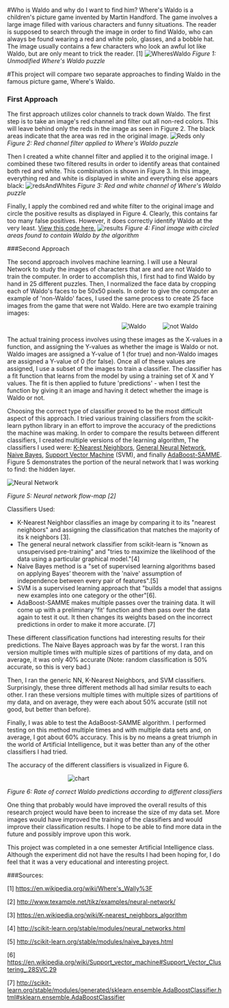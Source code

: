 #Who is Waldo and why do I want to find him?
Where's Waldo is a children's picture game invented by Martin Handford. The game involves a large image filled with various characters and funny situations. The reader is supposed to search through the image in order to find Waldo, who can always be found wearing a red and white polo, glasses, and a bobble hat. The image usually contains a few characters who look an awful lot like Waldo, but are only meant to trick the reader. [1]
![WheresWaldo](https://cloud.githubusercontent.com/assets/15268123/11768783/54557c38-a18c-11e5-81dc-0d702c9d569b.jpg)
_Figure 1: Unmodified Where's Waldo puzzle_

#This project will compare two separate approaches to finding Waldo in the famous picture game, Where's Waldo. 

### First Approach
The first approach utilizes color channels to track down Waldo. The first step is to take an image's red channel and filter out all non-red colors. This will leave behind only the reds in the image as seen in Figure 2. The black areas indicate that the area was red in the original image.  ![Reds only](https://cloud.githubusercontent.com/assets/15268123/11768803/e82d49e0-a18c-11e5-8f84-43a03171c01a.jpg) _Figure 2: Red channel filter applied to Where's Waldo puzzle_

Then I created a white channel filter and applied it to the original image. I combined these two filtered results in order to identify areas that contained both red and white. This combination is shown in Figure 3. In this image, everything red and white is displayed in white and everything else appears black: 
![redsAndWhites](https://cloud.githubusercontent.com/assets/15268123/11768826/9975e0a4-a18d-11e5-94e9-af049eb52040.jpg) _Figure 3: Red and white channel of Where's Waldo puzzle_

Finally, I apply the combined red and white filter to the original image and circle the positive results as displayed in Figure 4. Clearly, this contains far too many false positives. However, it does correctly identify Waldo at the very least. [View this code here.](https://github.com/NickyGertman/Website/blob/master/RedChannel.py)
![results](https://cloud.githubusercontent.com/assets/15268123/11768890/6fb97e54-a18f-11e5-8158-47e45a37a585.jpg) _Figure 4: Final image with circled areas found to contain Waldo by the algorithm_

###Second Approach

The second approach involves machine learning. I will use a Neural Network to study the images of characters that are and are not Waldo to train the computer. In order to accomplish this, I first had to find Waldo by hand in 25 different puzzles. Then, I normalized the face data by cropping each of Waldo's faces to be 50x50 pixels. In order to give the computer an example of 'non-Waldo' faces, I used the same process to create 25 face images from the game that were not Waldo. Here are two example training images:

&nbsp;&nbsp;&nbsp;&nbsp;&nbsp;&nbsp;&nbsp;&nbsp;&nbsp;&nbsp;&nbsp;&nbsp;&nbsp;&nbsp;&nbsp;&nbsp;&nbsp;&nbsp;&nbsp;&nbsp;&nbsp;&nbsp;&nbsp;&nbsp;&nbsp;&nbsp;&nbsp;&nbsp;&nbsp;&nbsp;&nbsp;&nbsp;&nbsp;&nbsp;&nbsp;&nbsp;&nbsp;&nbsp;&nbsp;&nbsp;&nbsp;&nbsp;&nbsp;&nbsp;&nbsp;&nbsp;&nbsp;&nbsp;&nbsp;&nbsp;&nbsp;&nbsp;&nbsp;&nbsp;&nbsp;&nbsp;&nbsp;&nbsp;&nbsp;&nbsp;&nbsp;&nbsp;&nbsp;&nbsp;&nbsp;&nbsp;&nbsp;&nbsp;![Waldo](https://cloud.githubusercontent.com/assets/15268123/11772081/63b30722-a1cd-11e5-8eeb-1b21501d3b62.jpg)&nbsp;&nbsp;&nbsp;&nbsp;&nbsp;&nbsp;&nbsp;&nbsp;&nbsp;&nbsp;![not Waldo](https://cloud.githubusercontent.com/assets/15268123/11772084/6e0dd346-a1cd-11e5-84fc-05cb607ada14.jpg)

The actual training process involves using these images as the X-values in a function, and assigning the Y-values as whether the image is Waldo or not. Waldo images are assigned a Y-value of 1 (for true) and non-Waldo images are assigned a Y-value of 0 (for false). Once all of these values are assigned, I use a subset of the images to train a classifier. The classifier has a fit function that learns from the model by using a training set of  X and Y values. The fit is then applied to future 'predictions' - when I test the function by giving it an image and having it detect whether the image is Waldo or not. 

Choosing the correct type of classifier proved to be the most difficult aspect of this approach. I tried various training classifiers from the scikit-learn python library in an effort to improve the accuracy of the predictions the machine was making. In order to compare the results between different classifiers, I created multiple versions of the learning algorithm,  The classifiers I used were: [K-Nearest Neighbors](https://github.com/NickyGertman/Website/blob/master/KNearestNeighbors), [General Neural Network](https://github.com/NickyGertman/Website/blob/master/NeuralNetwork.py), [Naive Bayes](https://github.com/NickyGertman/Website/blob/master/NaiveBayes), [Support Vector Machine](https://github.com/NickyGertman/Website/blob/master/PCAandSVM) (SVM), and finally [AdaBoost-SAMME](https://github.com/NickyGertman/Website/blob/master/AdaBoost-SAMME). Figure 5 demonstrates the portion of the neural network that I was working to find: the hidden layer.

![Neural Network](https://cloud.githubusercontent.com/assets/15268123/11772277/cb581f78-a1cf-11e5-9ecd-0bde8b4e2516.JPG) 

_Figure 5: Neural network flow-map \[2]_

Classifiers Used:

 * K-Nearest Neighbor classifies an image by comparing it to its "nearest neighbors" and assigning the classification that matches the majority of its k neighbors [3]. 
 * The general neural network classifier from scikit-learn is "known as unsupervised pre-training" and 
"tries to maximize the likelihood of the data using a particular graphical model."[4] 
 * Naive Bayes method is a "set of supervised learning algorithms based on applying Bayes’ theorem with the 'naive' assumption of independence between every pair of features".[5] 
 * SVM is a supervised learning approach that "builds a model that assigns new examples into one category or the other"[6]. 
 * AdaBoost-SAMME makes multiple passes over the training data. It will come up with a preliminary 'fit' function and then pass over the data again to test it out. It then changes its weights based on the incorrect predictions in order to make it more accurate. [7]

These different classification functions had interesting results for their predictions. The Naive Bayes approach was by far the worst. I ran this version multiple times with multiple sizes of partitions of my data, and on average, it was only 40% accurate (Note: random classification is 50% accurate, so this is very bad.)

Then, I ran the generic NN, K-Nearest Neighbors, and SVM classifiers. Surprisingly, these three different methods all had similar results to each other. I ran these versions multiple times with multiple sizes of partitions of my data, and on average, they were each about 50% accurate (still not good, but better than before).

Finally, I was able to test the AdaBoost-SAMME algorithm. I performed testing on this method multiple times and with multiple data sets and, on average, I got about 60% accuracy. This is by no means a great triumph in the world of Artificial Intelligence, but it was better than any of the other classifiers I had tried. 

The accuracy of the different classifiers is visualized in Figure 6. 

&nbsp;&nbsp;&nbsp;&nbsp;&nbsp;&nbsp;&nbsp;&nbsp;&nbsp;&nbsp;&nbsp;&nbsp;&nbsp;&nbsp;&nbsp;&nbsp;&nbsp;&nbsp;&nbsp;&nbsp;&nbsp;&nbsp;&nbsp;&nbsp;&nbsp;&nbsp;&nbsp;&nbsp;&nbsp;&nbsp;&nbsp;&nbsp;&nbsp;&nbsp;&nbsp;&nbsp;![chart](https://cloud.githubusercontent.com/assets/15268123/11771697/d38f7d3c-a1c8-11e5-9c8a-64c5b5c34225.JPG)

 _Figure 6: Rate of correct Waldo predictions according to different classifiers_

One thing that probably would have improved the overall results of this research project would have been to increase the size of my data set. More images would have improved the training of the classifiers and would improve their classification results. I hope to be able to find more data in the future and possibly improve upon this work. 

This project was completed in a one semester Artificial Intelligence class. Although the experiment did not have the results I had been hoping for, I do feel that it was a very educational and interesting project. 

###Sources:

[1] https://en.wikipedia.org/wiki/Where's_Wally%3F

[2] http://www.texample.net/tikz/examples/neural-network/

[3] 	https://en.wikipedia.org/wiki/K-nearest_neighbors_algorithm

[4] http://scikit-learn.org/stable/modules/neural_networks.html

[5] http://scikit-learn.org/stable/modules/naive_bayes.html

[6] https://en.wikipedia.org/wiki/Support_vector_machine#Support_Vector_Clustering_.28SVC.29

[7] http://scikit-learn.org/stable/modules/generated/sklearn.ensemble.AdaBoostClassifier.html#sklearn.ensemble.AdaBoostClassifier
